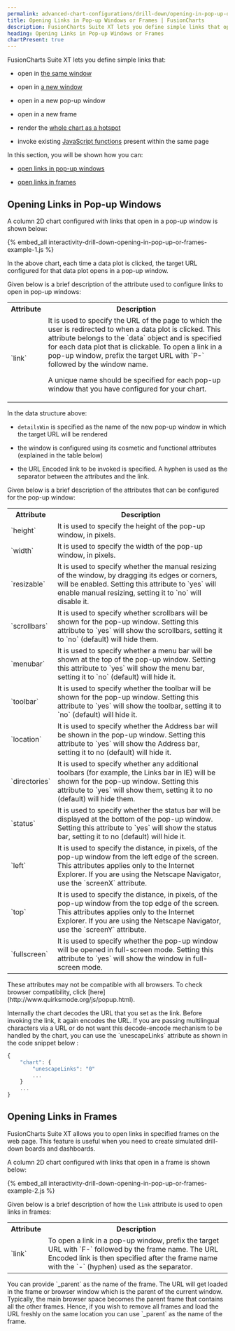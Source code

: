 ```yaml
---
permalink: advanced-chart-configurations/drill-down/opening-in-pop-up-or-frames.html
title: Opening Links in Pop-up Windows or Frames | FusionCharts
description: FusionCharts Suite XT lets you define simple links that open in the same window, open in a new window, new pop-up window, new frame, render the whole chart as a hotspot, invoke existing JavaScript functions present within the same page, In this section, you will be shown how you can open links in pop-up windows and open links in frames.
heading: Opening Links in Pop-up Windows or Frames
chartPresent: true
---
```


FusionCharts Suite XT lets you define simple links that:

* open in [the same window](/advanced-charting/drill-down/simple-drill-down)

* open in [a new window](/advanced-charting/drill-down/simple-drill-down)

* open in a new pop-up window

* open in a new frame

* render the [whole chart as a hotspot](/advanced-charting/drill-down/set-chart-as-hotspot)

* invoke existing [JavaScript functions](/advanced-charting/drill-down/linkedcharts) present within the same page

In this section, you will be shown how you can:

* <a href="/advanced-chart-configurations/drill-down/opening-in-pop-up-or-frames#opening-links-in-pop-up-windows" class="smoth-scroll">open links in pop-up windows</a>

* <a href="/advanced-chart-configurations/drill-down/opening-in-pop-up-or-frames#opening-links-in-frames" class="smoth-scroll">open links in frames</a>

## Opening Links in Pop-up Windows

A column 2D chart configured with links that open in a pop-up window is shown below:

{% embed_all interactivity-drill-down-opening-in-pop-up-or-frames-example-1.js %}

In the above chart, each time a data plot is clicked, the target URL configured for that data plot opens in a pop-up window.

Given below is a brief description of the attribute used to configure links to open in pop-up windows:

<table>
  <tr>
    <th>Attribute</th>
    <th>Description</th>
  </tr>
  <tr>
    <td>`link`
</td>
    <td>It is used to specify the URL of the page to which the user is redirected to when a data plot is clicked. This attribute belongs to the `data` object and is specified for each data plot that is clickable. To open a link in a pop-up window, prefix the target URL with `P-` followed by the window name.

A unique name should be specified for each pop-up window that you have configured for your chart. </td>
  </tr>
</table>






In the data structure above:

* `detailsWin` is specified as the name of the new pop-up window in which the target URL will be rendered

* the window is configured using its cosmetic and functional attributes (explained in the table below)

* the URL Encoded link to be invoked is specified. A hyphen is used as the separator between the attributes and the link.

Given below is a brief description of the attributes that can be configured for the pop-up window:

<table>
  <tr>
    <th>Attribute</th>
    <th>Description</th>
  </tr>
  <tr>
    <td>`height`
</td>
    <td>It is used to specify the height of the pop-up window, in pixels.</td>
  </tr>
  <tr>
    <td>`width`</td>
    <td>It is used to specify the width of the pop-up window, in pixels.</td>
  </tr>
  <tr>
    <td>`resizable` </td>
    <td>It is used to specify whether the manual resizing of the window, by dragging its edges or corners, will be enabled. Setting this attribute to `yes` will enable manual resizing, setting it to `no` will disable it.</td>
  </tr>
  <tr>
    <td>`scrollbars`</td>
    <td>It is used to specify whether scrollbars will be shown for the pop-up window. Setting this attribute to `yes` will show the scrollbars, setting it to `no` (default) will hide them.</td>
  </tr>
  <tr>
    <td>`menubar`</td>
    <td>It is used to specify whether a menu bar will be shown at the top of the pop-up window. Setting this attribute to `yes` will show the menu bar, setting it to `no` (default) will hide it.</td>
  </tr>
  <tr>
    <td>`toolbar`</td>
    <td>It is used to specify whether the toolbar will be shown for the pop-up window. Setting this attribute to `yes` will show the toolbar, setting it to `no` (default) will hide it.</td>
  </tr>
  <tr>
    <td>`location`</td>
    <td>It is used to specify whether the Address bar will be shown in the pop-up window. Setting this attribute to `yes` will show the Address bar, setting it to no (default) will hide it.</td>
  </tr>
  <tr>
    <td>`directories`</td>
    <td>It is used to specify whether any additional toolbars (for example, the Links bar in IE) will be shown for the pop-up window. Setting this attribute to `yes` will show them, setting it to no (default) will hide them.</td>
  </tr>
  <tr>
    <td>`status`</td>
    <td>It is used to specify whether the status bar will be displayed at the bottom of the pop-up window. Setting this attribute to `yes` will show the status bar, setting it to no (default) will hide it.</td>
  </tr>
  <tr>
    <td>`left`</td>
    <td>It is used to specify the distance, in pixels, of the pop-up window from the left edge of the screen. This attributes applies only to the Internet Explorer. If you are using the Netscape Navigator, use the `screenX` attribute.</td>
  </tr>
  <tr>
    <td>`top`</td>
    <td>It is used to specify the distance, in pixels, of the pop-up window from the top edge of the screen. This attributes applies only to the Internet Explorer. If you are using the Netscape Navigator, use the `screenY` attribute.</td>
  </tr>
  <tr>
    <td>`fullscreen`</td>
    <td>It is used to specify whether the pop-up window will be opened in full-screen mode. Setting this attribute to `yes` will show the window in full-screen mode. </td>
  </tr>
</table>


<p class="text-info"> These attributes may not be compatible with all browsers. To check browser compatibility, click [here](http://www.quirksmode.org/js/popup.html). </p>

<p class="text-info">Internally the chart decodes the URL that you set as the link. Before invoking the link, it again encodes the URL. If you are passing multilingual characters via a URL or do not want this decode-encode mechanism to be handled by the chart, you can use the `unescapeLinks` attribute as shown in the code snippet below :

```javascript
{
    "chart": {
        "unescapeLinks": "0"
        ...
    }
    ...
}
```

</p>

## Opening Links in Frames

FusionCharts Suite XT allows you to open links in specified frames on the web page. This feature is useful when you need to create simulated drill-down boards and dashboards.

A column 2D chart configured with links that open in a frame is shown below:

{% embed_all interactivity-drill-down-opening-in-pop-up-or-frames-example-2.js %}

Given below is a brief description of how the `link` attribute is used to open links in frames:

<table>
  <tr>
    <th>Attribute</th>
    <th>Description</th>
  </tr>
  <tr>
    <td>`link`
</td>
    <td>To open a link in a pop-up window, prefix the target URL with `F-` followed by the frame name. The URL Encoded link is then specified after the frame name with the `-` (hyphen) used as the separator.</td>
  </tr>
</table>

<p class="text-info">You can provide `_parent` as the name of the frame. The URL will get loaded in the frame or browser window which is the parent of the current window. Typically, the main browser space becomes the parent frame that contains all the other frames. Hence, if you wish to remove all frames and load the URL freshly on the same location you can use `_parent` as the name of the frame. </p>